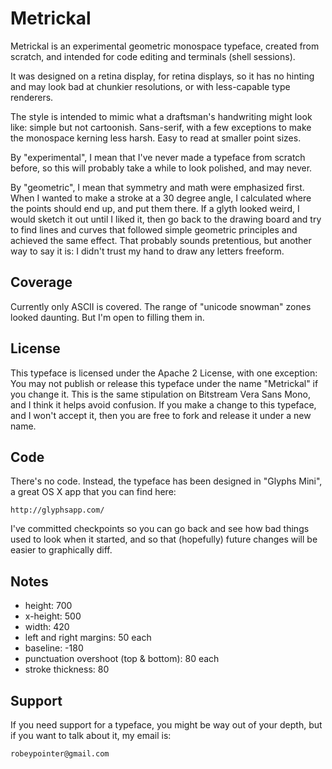 
Metrickal
=========

Metrickal is an experimental geometric monospace typeface, created from
scratch, and intended for code editing and terminals (shell sessions).

It was designed on a retina display, for retina displays, so it has no
hinting and may look bad at chunkier resolutions, or with less-capable type
renderers.

The style is intended to mimic what a draftsman's handwriting might look
like: simple but not cartoonish. Sans-serif, with a few exceptions to make
the monospace kerning less harsh. Easy to read at smaller point sizes.

By "experimental", I mean that I've never made a typeface from scratch
before, so this will probably take a while to look polished, and may never.

By "geometric", I mean that symmetry and math were emphasized first. When I
wanted to make a stroke at a 30 degree angle, I calculated where the points
should end up, and put them there. If a glyth looked weird, I would sketch it
out until I liked it, then go back to the drawing board and try to find lines
and curves that followed simple geometric principles and achieved the same
effect. That probably sounds pretentious, but another way to say it is: I
didn't trust my hand to draw any letters freeform.


Coverage
--------

Currently only ASCII is covered. The range of "unicode snowman" zones looked
daunting. But I'm open to filling them in.


License
-------

This typeface is licensed under the Apache 2 License, with one exception: You
may not publish or release this typeface under the name "Metrickal" if you
change it. This is the same stipulation on Bitstream Vera Sans Mono, and I
think it helps avoid confusion. If you make a change to this typeface, and I
won't accept it, then you are free to fork and release it under a new name.


Code
----

There's no code. Instead, the typeface has been designed in "Glyphs Mini", a
great OS X app that you can find here:

    http://glyphsapp.com/

I've committed checkpoints so you can go back and see how bad things used to
look when it started, and so that (hopefully) future changes will be easier
to graphically diff.


Notes
-----

- height: 700
- x-height: 500
- width: 420
- left and right margins: 50 each
- baseline: -180
- punctuation overshoot (top & bottom): 80 each
- stroke thickness: 80


Support
-------

If you need support for a typeface, you might be way out of your depth, but
if you want to talk about it, my email is:

    robeypointer@gmail.com

